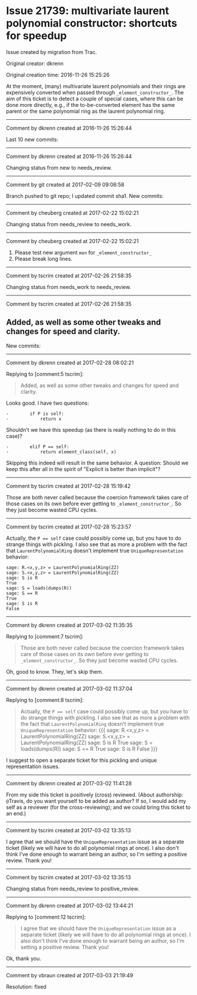 # Issue 21739: multivariate laurent polynomial constructor: shortcuts for speedup

Issue created by migration from Trac.

Original creator: dkrenn

Original creation time: 2016-11-26 15:25:26

At the moment, (many) multivariate laurent polynomials and their rings are expensively converted when passed through `_element_constructor_`. The aim of this ticket is to detect a couple of special cases, where this can be done more directly, e.g., if the to-be-converted element has the same parent or the same polynomial ring as the laurent polynomial ring.


---

Comment by dkrenn created at 2016-11-26 15:26:44

Last 10 new commits:


---

Comment by dkrenn created at 2016-11-26 15:26:44

Changing status from new to needs_review.


---

Comment by git created at 2017-02-09 09:06:58

Branch pushed to git repo; I updated commit sha1. New commits:


---

Comment by cheuberg created at 2017-02-22 15:02:21

Changing status from needs_review to needs_work.


---

Comment by cheuberg created at 2017-02-22 15:02:21

1. Please test new argument `mon` for `_element_constructor_`
2. Please break long lines.


---

Comment by tscrim created at 2017-02-26 21:58:35

Changing status from needs_work to needs_review.


---

Comment by tscrim created at 2017-02-26 21:58:35

Added, as well as some other tweaks and changes for speed and clarity.
----
New commits:


---

Comment by dkrenn created at 2017-02-28 08:02:21

Replying to [comment:5 tscrim]:
> Added, as well as some other tweaks and changes for speed and clarity.

Looks good. I have two questions:


```
-        if P is self:
-            return x
```

Shouldn't we have this speedup (as there is really nothing to do in this case)?


```
-        elif P == self:
-            return element_class(self, x)
```

Skipping this indeed will result in the same behavior. A question: Should we keep this after all in the spirit of "Explicit is better than implicit"?


---

Comment by tscrim created at 2017-02-28 15:19:42

Those are both never called because the coercion framework takes care of those cases on its own before ever getting to `_element_constructor_`. So they just become wasted CPU cycles.


---

Comment by tscrim created at 2017-02-28 15:23:57

Actually, the `P == self` case could possibly come up, but you have to do strange things with pickling. I also see that as more a problem with the fact that `LaurentPolynomialRing` doesn't implement true `UniqueRepresentation` behavior:

```
sage: R.<x,y,z> = LaurentPolynomialRing(ZZ)
sage: S.<x,y,z> = LaurentPolynomialRing(ZZ)
sage: S is R
True
sage: S = loads(dumps(R))
sage: S == R
True
sage: S is R
False
```



---

Comment by dkrenn created at 2017-03-02 11:35:35

Replying to [comment:7 tscrim]:
> Those are both never called because the coercion framework takes care of those cases on its own before ever getting to `_element_constructor_`. So they just become wasted CPU cycles.

Oh, good to know. They, let's skip them.


---

Comment by dkrenn created at 2017-03-02 11:37:04

Replying to [comment:8 tscrim]:
> Actually, the `P == self` case could possibly come up, but you have to do strange things with pickling. I also see that as more a problem with the fact that `LaurentPolynomialRing` doesn't implement true `UniqueRepresentation` behavior:
> {{{
> sage: R.<x,y,z> = LaurentPolynomialRing(ZZ)
> sage: S.<x,y,z> = LaurentPolynomialRing(ZZ)
> sage: S is R
> True
> sage: S = loads(dumps(R))
> sage: S == R
> True
> sage: S is R
> False
> }}}

I suggest to open a separate ticket for this pickling and unique representation issues.


---

Comment by dkrenn created at 2017-03-02 11:41:28

From my side this ticket is positively (cross) reviewed. (About authorship: `@`Travis, do you want yourself to be added as author? If so, I would add my self as a reviewer (for the cross-reviewing); and we could bring this ticket to an end.)


---

Comment by tscrim created at 2017-03-02 13:35:13

I agree that we should have the `UniqueRepresentation` issue as a separate ticket (likely we will have to do all polynomial rings at once). I also don't think I've done enough to warrant being an author, so I'm setting a positive review. Thank you!


---

Comment by tscrim created at 2017-03-02 13:35:13

Changing status from needs_review to positive_review.


---

Comment by dkrenn created at 2017-03-02 13:44:21

Replying to [comment:12 tscrim]:
> I agree that we should have the `UniqueRepresentation` issue as a separate ticket (likely we will have to do all polynomial rings at once). I also don't think I've done enough to warrant being an author, so I'm setting a positive review. Thank you!

Ok, thank you.


---

Comment by vbraun created at 2017-03-03 21:19:49

Resolution: fixed
